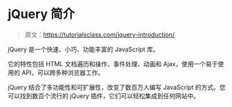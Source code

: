 # jQuery 简介

> 原文：<https://tutorialsclass.com/jquery-introduction/>

jQuery 是一个快速、小巧、功能丰富的 JavaScript 库。

它的特性包括 HTML 文档遍历和操作、事件处理、动画和 Ajax，使用一个易于使用的 API，可以跨多种浏览器工作。

jQuery 结合了多功能性和可扩展性，改变了数百万人编写 JavaScript 的方式。您可以找到数百个流行的 jQuery 插件，它们可以轻松集成到任何网站中。